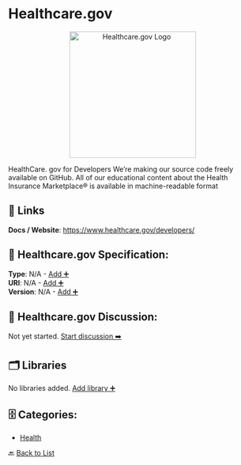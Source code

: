 # Healthcare.gov
<p align="center">
    <img width="256" src="https://raw.githubusercontent.com/apis-list/apis-list/main/apis/healthcare-gov/logo_256x256.png" alt="Healthcare.gov Logo"/>
</p>
HealthCare. gov for Developers We’re making our source code freely available on GitHub. All of our educational content about the Health Insurance Marketplace® is available in machine-readable format

##  🔗 Links
**Docs / Website**: https://www.healthcare.gov/developers/

## 🧬 Healthcare.gov Specification:
**Type**: N/A - [Add ➕](https://github.com/apis-list/apis-list/edit/main/apis/healthcare-gov/healthcare-gov.yaml)  
**URI**: N/A - [Add ➕](https://github.com/apis-list/apis-list/edit/main/apis/healthcare-gov/healthcare-gov.yaml)  
**Version**: N/A - [Add ➕](https://github.com/apis-list/apis-list/edit/main/apis/healthcare-gov/healthcare-gov.yaml)

## 💬 Healthcare.gov Discussion:
Not yet started. [Start discussion ➡️](https://github.com/apis-list/apis-list/discussions/new)

## 🗂️ Libraries

No libraries added. [Add library ➕](https://github.com/apis-list/apis-list/edit/main/apis/healthcare-gov/healthcare-gov.yaml)    


## 🗄️ Categories:
- [Health](https://github.com/apis-list/apis-list#health-)

🔙  [Back to List](https://github.com/apis-list/apis-list)
